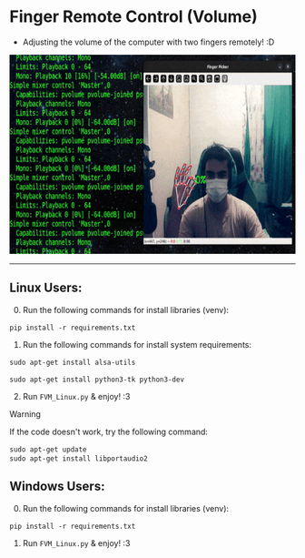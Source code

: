 # Finger Remote Control (Volume)
- Adjusting the volume of the computer with two fingers remotely! :D

<img src="FVM_testing.gif" width="550" height="350">

----------------------------------------------------------------
## Linux Users:
0. Run the following commands for install libraries (venv):
```console
pip install -r requirements.txt
```

1. Run the following commands for install system requirements:
```console
sudo apt-get install alsa-utils
```
```console
sudo apt-get install python3-tk python3-dev
```

2. Run `FVM_Linux.py` & enjoy! :3

> [!WARNING]
> If the code doesn't work, try the following command:
> ```console
> sudo apt-get update
> sudo apt-get install libportaudio2
> ```

## Windows Users:
0. Run the following commands for install libraries (venv):
```console
pip install -r requirements.txt
```

1. Run `FVM_Linux.py` & enjoy! :3


   
   
